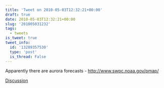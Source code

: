 ```yaml
---
title: 'Tweet on 2010-05-03T12:32:21+00:00'
draft: true
date: 2010-05-03T12:32:21+00:00
slug: '201005031232'
tags:
  - tweets
is_tweet: true
tweet_info:
  id: '13289357530'
  type: 'post'
  is_thread: False
---
```




Apparently there are aurora forecasts - http://www.swpc.noaa.gov/pmap/

[Discussion](https://x.com/sytelus/status/13289357530)
